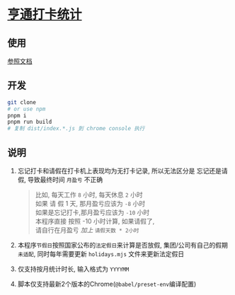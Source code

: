 # [亨通打卡统计](https://demoshang.github.io/ht-attendance/)

## 使用

[参照文档](https://demoshang.github.io/ht-attendance/)

## 开发

```bash
git clone
# or use npm
pnpm i
pnpm run build
# 复制 dist/index.*.js 到 chrome console 执行
```

## 说明

1. 忘记打卡和请假在打卡机上表现均为无打卡记录, 所以无法区分是 忘记还是请假, 导致最终时间 `月盈亏` 不正确

   > 比如, 每天工作 `8` 小时, 每天休息 `2` 小时  
   > 如果 请 假 1 天, 那月盈亏应该为 `-8` 小时  
   > 如果是忘记打卡,那月盈亏应该为 `-10` 小时  
   > 本程序直接 按照 -10 小时计算, 如果请假了,  
   > 请自行在月盈亏 _加上_ `请假天数 * 2小时`

2. 本程序`节假日`按照国家公布的`法定假日`来计算是否放假, 集团/公司有自己的假期`未适配`, 同时每年需要更新 `holidays.mjs` 文件来更新法定假日

3. 仅支持按月统计时长, 输入格式为 `YYYYMM`

4. 脚本仅支持最新2个版本的Chrome(`@babel/preset-env`编译配置)